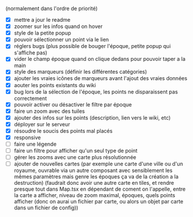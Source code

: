 (normalement dans l'ordre de priorité)

- [x] mettre a jour le readme
- [x] zoomer sur les infos quand on hover
- [x] style de la petite popup
- [x] pouvoir sélectionner un point via le lien
- [x] réglers bugs (plus possible de bouger l'époque, petite popup qui s'affiche pas)
- [x] vider le champ époque quand on clique dedans pour pouvoir taper a la main
- [x] style des marqueurs (définir les différentes catégories)
- [x] ajouter les vraies icônes de marqueurs avant l'ajout des vraies données
- [x] aouter les points existants du wiki
- [x] bug lors de la sélection de l'époque, les points ne disparaissent pas correctement
- [x] pouvoir activer ou désactiver le filtre par époque
- [x] faire un zoom avec des tuiles
- [x] ajouter des infos sur les points (description, lien vers le wiki, etc)
- [x] déployer sur le serveur
- [x] résoudre le soucis des points mal placés
- [x] responsive
- [ ] faire une légende
- [ ] faire un filtre pour afficher qu'un seul type de point
- [ ] gérer les zooms avec une carte plus résolutionnée
- [ ] ajouter de nouvelles cartes (par exemple une carte d'une ville ou d'un royaume, ouvrable via un autre composant avec sensiblement les mêmes paramètres mais genre les époques ça va de la création a la destruction) (faudrait donc avoir une autre carte en tiles, et rendre presque tout dans Map.tsx en dépendant de coment on l'appelle, entre la carte a afficher, niveau de zoom maximal, époques, quels points afficher (donc on aurai un fichier par carte, ou alors un objet par carte dans un fichier de config))